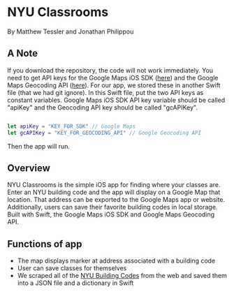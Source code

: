 <h1>NYU Classrooms</h1>
<p>By Matthew Tessler and Jonathan Philippou</p>

<h2>A Note</h2>
<p>
If you download the repository, the code will not work immediately. You need to get API keys for the Google Maps iOS SDK (<a href="https://developers.google.com/maps/documentation/ios-sdk/get-api-key">here</a>) and the Google Maps Geocoding API (<a href="https://developers.google.com/maps/documentation/geocoding/get-api-key">here</a>). For our app, we stored these in another Swift file (that we had git ignore). In this Swift file, put the two API keys as constant variables. Google Maps iOS SDK API key variable should be called "apiKey" and the Geocoding API key should be called "gcAPIKey". 


```swift

let apiKey = "KEY_FOR_SDK" // Google Maps
let gcAPIKey = "KEY_FOR_GEOCODING_API" // Google Geocoding API

```


Then the app will run. </p>

<h2>Overview</h2>
<p>NYU Classrooms is the simple iOS app for finding where your classes are. Enter an NYU building code and the app will display on a Google Map that location. That address can be exported to the Google Maps app or website. Additionally, users can save their favorite building codes in local storage. Built with Swift, the Google Maps iOS SDK and Google Maps Geocoding API.</p>


<h2>Functions of app</h2>
<p>
	<ul>
		<li>The map displays marker at address associated with a building code</li>
	  	<li>User can save classes for themselves</li>
	  	<li>We scraped all of the <a href="http://www.nyu.edu/students/student-information-and-resources/registration-records-and-graduation/registration/classroom-locations.html">NYU Building Codes</a> from the web and saved them into a JSON file and a dictionary in Swift</li>
	</ul>
</p>


 
